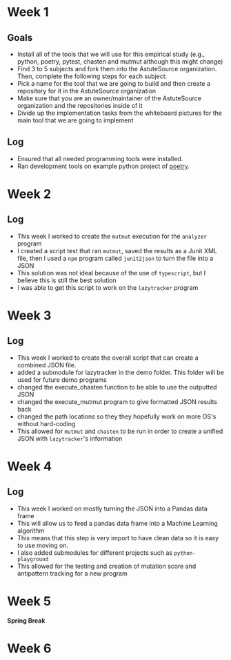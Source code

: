 # Week 1

## Goals
- Install all of the tools that we will use for this empirical study (e.g., python, poetry, pytest, chasten and mutmut although this might change)
- Find 3 to 5 subjects and fork them into the AstuteSource organization. Then, complete the following steps for each subject:
- Pick a name for the tool that we are going to build and then create a repository for it in the AstuteSource organization
- Make sure that you are an owner/maintainer of the AstuteSource organization and the repositories inside of it
- Divide up the implementation tasks from the whiteboard pictures for the main tool that we are going to implement

## Log

- Ensured that all needed programming tools were installed.
- Ran development tools on example python project of [poetry](https://github.com/python-poetry/poetry).

# Week 2

## Log

- This week I worked to create the `mutmut` execution for the `analyzer` program
- I created a script test that ran `mutmut`, saved the results as a Junit XML file, then I used a `npm` program called `junit2json` to turn the file into a JSON
 - This solution was not ideal because of the use of `typescript`, but I believe this is still the best solution
- I was able to get this script to work on the `lazytracker` program

# Week 3

## Log

- This week I worked to create the overall script that can create a combined JSON file.
 - added a submodule for lazytracker in the demo folder. This folder will be used for future demo programs
 - changed the execute_chasten function to be able to use the outputted JSON
 - changed the execute_mutmut program to give formatted JSON results back
 - changed the path locations so they they hopefully work on more OS's without hard-coding
- This allowed for `mutmut` and `chasten` to be run in order to create a unified JSON with `lazytracker`'s information

# Week 4

## Log

- This week I worked on mostly turning the JSON into a Pandas data frame
 - This will allow us to feed a pandas data frame into a Machine Learning algorithm
 - This means that this step is very import to have clean data so it is easy to use moving on.
- I also added submodules for different projects such as `python-playground`
 - This allowed for the testing and creation of mutation score and antipattern tracking for a new program 

# Week 5

**Spring Break**

# Week 6
